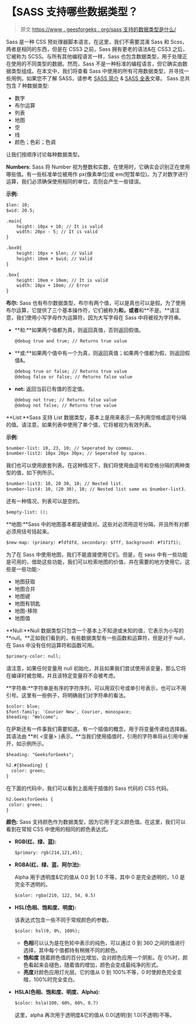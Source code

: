 # 【SASS 支持哪些数据类型？

> 原文:[https://www . geesforgeks . org/sass 支持的数据类型是什么/](https://www.geeksforgeeks.org/what-are-the-data-types-that-sass-supports/)

Sass 是一种 CSS 预处理器脚本语言。在这里，我们不需要混淆 Sass 和 Scss，两者是相同的东西，但是在 CSS3 之前，Sass 拥有更老的语法&在 CSS3 之后，它被称为 SCSS。与所有其他编程语言一样，Sass 也包含数据类型，用于处理正在使用的不同类型的数据。然而，Sass 不是一种标准的编程语言，但它确实由数据类型组成。在本文中，我们将查看 Sass 中使用的所有可用数据类型，并寻找一些用例。如果您不了解 SASS，请参考 [SASS 简介](https://www.geeksforgeeks.org/sass-introduction/) & [SASS 全表](https://www.geeksforgeeks.org/sass-full-form/)文章。
Sass 总共包含 7 种数据类型:

*   数字
*   布尔运算
*   列表
*   地图
*   空
*   线
*   颜色；色彩；色调

让我们按顺序讨论每种数据类型。

**Numbers:** Sass 将 Number 视为整数和实数，在使用时，它确实会识别正在使用哪些值。有一些标准单位被用作 px(像素单位)或 em(短暂单位)。为了对数字进行运算，我们必须确保使用相同的单位，否则会产生一些错误。

**示例:**

```html
$len: 10;
$wid: 20.5;

.main{
    height: 10px + 10; // It is valid
    width: 20px - 5; // It is valid
}

.box0{
    height: 10px + $len; // Valid
    height: 10em + $wid; // Valid
}

.box{
    height: 10em + 10em; // It is valid
    width: 10px + 10em; // Error
}

```

**布尔:** Sass 也有布尔数据类型，布尔有两个值，可以是真也可以是假。为了使用布尔运算，它提供了三个基本操作符，它们被称为**和，或者**和**不是。**请注意，我们使用小写字母作为运算符，因为大写字母在 Sass 中将被视为字符串。

*   **和:**如果两个值都为真，则返回真值，否则返回假值。

    ```html
    @debug true and true; // Returns true value
    ```

*   **或:**如果两个值中有一个为真，则返回真值；如果两个值都为假，则返回假值&。

    ```html
    @debug true or false; // Returns true value
    @debug false or false; // Returns false value
    ```

*   **not:** 返回当前已有值的否定值。

    ```html
    @debug not true; // Returns false value
    @debug not false; // Returns true value
    ```

**List:**Sass 支持 List 数据类型，基本上是用来表示一系列用空格或逗号分隔的值。请注意，如果列表中使用了单个值，它将被视为有效列表。

**示例:**

```html
$number-list: 10, 23, 10; // Seperated by commas.
$number-list2: 10px 20px 30px; // Seperated by spaces.
```

我们也可以使用嵌套列表。在这种情况下，我们将使用由逗号和空格分隔的两种类型的值，如下例所示。

```html
$number-list3: 10, 20 30, 10; // Nested list.
$number-list4: 10, (20 30), 10; // Nested list same as $number-list3.
```

还有一种情况，列表可以是空的。

```html
$empty-list: ();
```

**地图:**Sass 中的地图基本都是键值对。这些对必须用逗号分隔，并且所有对都必须用括号括起来。

```html
$new-map: (primary: #fdfdfd, secondary: $fff, background: #f1f1f1);  
```

为了在 Sass 中使用地图，我们不能直接使用它们。但是，在 sass 中有一些功能是可用的，借助这些功能，我们可以检索地图的价值，并在需要的地方使用它。这些是一些功能:-

*   地图获取
*   地图合并
*   地图键
*   地图有钥匙
*   地图-移除
*   地图值

**Null:**Null 数据类型只包含一个基本上不知道或未知的值，它表示为小写的 **null。**正如我们看到的，有些数据类型有一些函数和运算符，但是对于 null，在 Sass 中没有任何运算符和函数可用。

```html
$primary-color: null;
```

请注意，如果任何变量用 null 初始化，并且如果我们尝试使用该变量，那么它将在编译时被忽略，并且该特定变量将不会被考虑。

**字符串:**字符串是有序的字符序列，可以用双引号或单引号表示，也可以不用引号。这里有一些例子，将明确我们对字符串的看法。

```html
$color: blue;
$font-family: 'Courier New', Courier, monospace;
$heading: "Welcome";
```

在萨斯还有一件事我们需要知道。有一个插值的概念，用于将变量传递给选择器。其语法由 **#{ <变量> }表示。**当我们使用插值时，引用的字符串将从引用中展开，如示例所示。

```html
$heading: "GeeksforGeeks";

h2.#{$heading} {
  color: green;
}
```

在下面的代码中，我们可以看到上面用于插值的 Sass 代码的 CSS 代码。

```html
h2.GeeksforGeeks {
 color: green;
}
```

**颜色:** Sass 支持颜色作为数据类型，因为它用于定义颜色值。在这里，我们可以看到在常规 CSS 中使用的相同的颜色表达式。

*   **RGB(红、绿、蓝):**

    ```html
    $primary: rgb(214,121,45);
    ```

*   **RGBA(红、绿、蓝、阿尔法):**

    Alpha 用于透明度&它的值从 0.0 到 1.0 不等，其中 0 是完全透明的，1.0 是完全不透明的。

    ```html
    $color: rgba(210, 122, 54, 0.5)
    ```

*   **HSL(色相、饱和度、明度):**

    该表达式包含一些不同于常规颜色的参数。

    ```html
    $color: hsl(0, 0%, 100%);
    ```

    *   **色相**可以认为是在色轮中表示的纯色，可以通过 0 到 360 之间的值进行选择，其中每个值都持有稍微不同的颜色。
    *   **饱和度** 随着颜色值的百分比增加，会对颜色应用一个阴影。在 0%时，颜色看起来会褪色，随着值的增加，颜色会变成最纯净的形式。
    *   **亮度**对颜色应用灯光层。它的值从 0 到 100%不等，0 时使颜色完全变暗，100%时完全变白。
*   **HSLA(色相、饱和度、明度、Alpha):**

    ```html
    $color: hsla(100, 60%, 60%, 0.7)
    ```

    这里，alpha 再次用于透明度&它的值从 0.0(透明)到 1.0(不透明)不等。